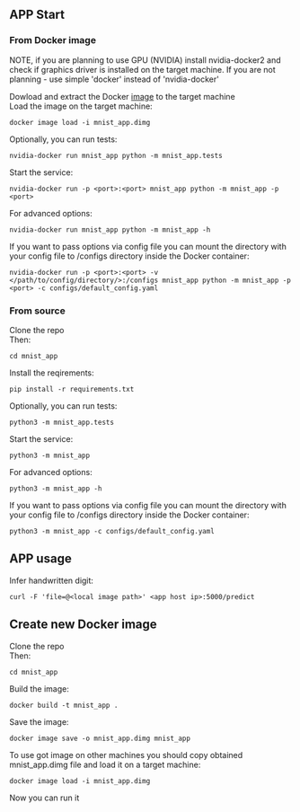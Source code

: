 ## APP Start
### From Docker image
NOTE, if you are planning to use GPU (NVIDIA) install nvidia-docker2 and check if graphics driver is installed on the target machine. If you are not planning - use simple 'docker' instead of 'nvidia-docker'   

Dowload and extract the Docker [image](https://drive.google.com/open?id=1tWu9vLMsKPbfpz_u2FmCLCI9CdAZ1Pjn) to the target machine   
Load the image on the target machine:
```
docker image load -i mnist_app.dimg
```
Optionally, you can run tests:
```
nvidia-docker run mnist_app python -m mnist_app.tests
```
Start the service:
```
nvidia-docker run -p <port>:<port> mnist_app python -m mnist_app -p <port>
```
For advanced options:
```
nvidia-docker run mnist_app python -m mnist_app -h
```
If you want to pass options via config file you can mount the directory with your config file to /configs directory inside the Docker container:
```
nvidia-docker run -p <port>:<port> -v </path/to/config/directory/>:/configs mnist_app python -m mnist_app -p <port> -c configs/default_config.yaml 
```

### From source
Clone the repo  
Then:
```
cd mnist_app
```

Install the reqirements:
```
pip install -r requirements.txt
```

Optionally, you can run tests:
```
python3 -m mnist_app.tests
```

Start the service:
```
python3 -m mnist_app
```

For advanced options:
```
python3 -m mnist_app -h
```

If you want to pass options via config file you can mount the directory with your config file to /configs directory inside the Docker container:
```
python3 -m mnist_app -c configs/default_config.yaml 
```

## APP usage
Infer handwritten digit:
```
curl -F 'file=@<local image path>' <app host ip>:5000/predict
```

## Create new Docker image
Clone the repo  
Then:
```
cd mnist_app
```

Build the image:
```
docker build -t mnist_app .
```

Save the image:
```
docker image save -o mnist_app.dimg mnist_app
```

To use got image on other machines you should copy obtained mnist_app.dimg file and load it on a target machine:
```
docker image load -i mnist_app.dimg
```

Now you can run it
